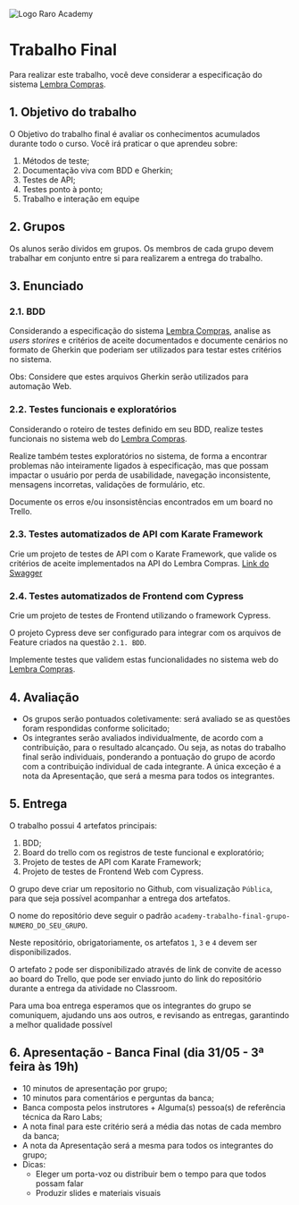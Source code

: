 ![Logo Raro Academy](./images/logo.jpeg)

# Trabalho Final

Para realizar este trabalho, você deve considerar a especificação do sistema [Lembra Compras](./especificacao-lembra-compras.md).

## 1. Objetivo do trabalho

O Objetivo do trabalho final é avaliar os conhecimentos acumulados durante todo o curso. Você irá praticar o que aprendeu sobre:

1. Métodos de teste;
2. Documentação viva com BDD e Gherkin;
3. Testes de API;
4. Testes ponto à ponto;
5. Trabalho e interação em equipe

## 2. Grupos

Os alunos serão dividos em grupos. Os membros de cada grupo devem trabalhar em conjunto entre si para realizarem a entrega do trabalho.

## 3. Enunciado

### 2.1. BDD
Considerando a especificação do sistema [Lembra Compras](./especificacao-lembra-compras.md), analise as *users storires* e critérios de aceite documentados e documente cenários no formato de Gherkin que poderiam ser utilizados para testar estes critérios no sistema.

Obs: Considere que estes arquivos Gherkin serão utilizados para automação Web.

### 2.2. Testes funcionais e exploratórios
Considerando o roteiro de testes definido em seu BDD, realize testes funcionais no sistema web do [Lembra Compras](https://academy-lembra-compras.herokuapp.com/).

Realize também testes exploratórios no sistema, de forma a encontrar problemas não inteiramente ligados à especificação, mas que possam impactar o usuário por perda de usabilidade, navegação inconsistente, mensagens incorretas, validações de formulário, etc.

Documente os erros e/ou insonsistências encontrados em um board no Trello.

### 2.3. Testes automatizados de API com Karate Framework
Crie um projeto de testes de API com o Karate Framework, que valide os critérios de aceite implementados na API do Lembra Compras. [Link do Swagger](https://lista-compras-api.herokuapp.com/api-docs)

### 2.4. Testes automatizados de Frontend com Cypress
Crie um projeto de testes de Frontend utilizando o framework Cypress.

O projeto Cypress deve ser configurado para integrar com os arquivos de Feature criados na questão ``2.1. BDD``.

Implemente testes que validem estas funcionalidades no sistema web do [Lembra Compras](https://academy-lembra-compras.herokuapp.com/).

## 4. Avaliação
- Os grupos serão pontuados coletivamente: será avaliado se as questões foram respondidas conforme solicitado;
- Os integrantes serão avaliados individualmente, de acordo com a contribuição, para o resultado alcançado. Ou seja, as notas do trabalho final serão individuais, ponderando a pontuação do grupo de acordo com a contribuição individual de cada integrante.
A única exceção é a nota da Apresentação, que será a mesma para todos os integrantes.

## 5. Entrega

O trabalho possui 4 artefatos principais:

1. BDD;
2. Board do trello com os registros de teste funcional e exploratório;
3. Projeto de testes de API com Karate Framework;
4. Projeto de testes de Frontend Web com Cypress.

O grupo deve criar um repositorio no Github, com visualização ``Pública``, para que seja possível acompanhar a entrega dos artefatos.

O nome do repositório deve seguir o padrão ``academy-trabalho-final-grupo-NUMERO_DO_SEU_GRUPO``.

Neste repositório, obrigatoriamente, os artefatos ``1``, ``3`` e ``4`` devem ser disponibilizados.

O artefato ``2`` pode ser disponibilizado através de link de convite de acesso ao board do Trello, que pode ser enviado junto do link do repositório durante a entrega da atividade no Classroom.

Para uma boa entrega esperamos que os integrantes do grupo se comuniquem, ajudando uns aos outros, e revisando as entregas, garantindo a melhor qualidade possível


## 6. Apresentação - Banca Final (dia 31/05 - 3ª feira às 19h)

- 10 minutos de apresentação por grupo;
- 10 minutos para comentários e perguntas da banca;
- Banca composta pelos instrutores + Alguma(s) pessoa(s) de referência técnica da Raro Labs;
- A nota final para este critério será a média das notas de cada membro da banca;
- A nota da Apresentação será a mesma para todos os integrantes do grupo;
- Dicas: 
	- Eleger um porta-voz ou distribuir bem o tempo para que todos possam falar
	- Produzir slides e materiais visuais
